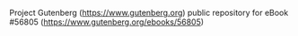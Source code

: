 Project Gutenberg (https://www.gutenberg.org) public repository for
eBook #56805 (https://www.gutenberg.org/ebooks/56805)
